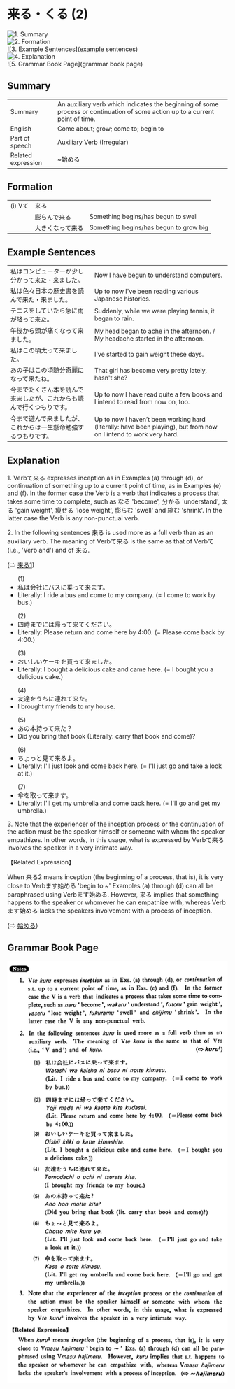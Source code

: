 # 来る・くる (2)

![1. Summary](summary)<br>
![2. Formation](formation)<br>
![3. Example Sentences](example sentences)<br>
![4. Explanation](explanation)<br>
![5. Grammar Book Page](grammar book page)<br>


## Summary

<table><tr>   <td>Summary</td>   <td>An auxiliary verb which indicates the beginning of some process or continuation of some action up to a current point of time.</td></tr><tr>   <td>English</td>   <td>Come about; grow; come to; begin to</td></tr><tr>   <td>Part of speech</td>   <td>Auxiliary Verb (Irregular)</td></tr><tr>   <td>Related expression</td>   <td>~始める</td></tr></table>

## Formation

<table class="table"> <tbody><tr class="tr head"> <td class="td"><span class="numbers">(i)</span> <span> <span class="bold">Vて</span></span></td> <td class="td"><span class="concept">来る</span> </td> <td class="td"><span>&nbsp;</span></td> </tr> <tr class="tr"> <td class="td"><span>&nbsp;</span></td> <td class="td"><span>膨らん<span class="concept">で来る</span></span> </td> <td class="td"><span>Something    begins/has begun to swell</span></td> </tr> <tr class="tr"> <td class="td"><span>&nbsp;</span></td> <td class="td"><span>大きくな<span class="concept">って来る</span></span> </td> <td class="td"><span>Something    begins/has begun to grow big</span></td> </tr></tbody></table>

## Example Sentences

<table><tr>   <td>私はコンピューターが少し分かって来た・来ました。</td>   <td>Now I have begun to understand computers.</td></tr><tr>   <td>私は色々日本の歴史書を読んで来た・来ました。</td>   <td>Up to now I've been reading various Japanese histories.</td></tr><tr>   <td>テニスをしていたら急に雨が降って来た。</td>   <td>Suddenly, while we were playing tennis, it began to rain.</td></tr><tr>   <td>午後から頭が痛くなって来ました。</td>   <td>My head began to ache in the afternoon. / My headache started in the afternoon.</td></tr><tr>   <td>私はこの頃太って来ました。</td>   <td>I've started to gain weight these days.</td></tr><tr>   <td>あの子はこの頃随分奇麗になって来たね。</td>   <td>That girl has become very pretty lately, hasn't she?</td></tr><tr>   <td>今までたくさん本を読んで来ましたが、これからも読んで行くつもりです。</td>   <td>Up to now I have read quite a few books and I intend to read from now on, too.</td></tr><tr>   <td>今まで遊んで来ましたが、これからは一生懸命勉強するつもりです。</td>   <td>Up to now I haven’t been working hard (literally: have been playing), but from now on I intend to work very hard.</td></tr></table>

## Explanation

<p>1. Verbて<span class="cloze">来る</span> expresses inception as in Examples (a) through (d), or continuation of something up to a current point of time, as in Examples (e) and (f). In the former case the Verb is a verb that indicates a process that takes some time to complete, such as なる 'become', 分かる 'understand', 太る 'gain weight', 痩せる 'lose weight', 膨らむ 'swell' and 縮む 'shrink'. In the latter case the Verb is any non-punctual verb.</p>  <p>2. In the following sentences <span class="cloze">来る is used more as a full verb than as an auxiliary verb. The meaning of Verbて<span class="cloze">来る</span> is the same as that of Verbて (i.e., 'Verb and') and of <span class="cloze">来る</span>.</p>   <p>(⇨ <a href="#㊦ 来る・くる (1)">来る1</a>)</p>  <ul>(1) <li>私は会社にバスに乗って<span class="cloze">来ます</span>。</li> <li>Literally: I ride a bus and come to my company. (= I come to work by bus.)</li> </ul>  <ul>(2) <li>四時までには帰って<span class="cloze">来て</span>ください。</li> <li>Literally: Please return and come here by 4:00. (= Please come back by 4:00.)</li> </ul>  <ul>(3) <li>おいしいケーキを買って<span class="cloze">来ました</span>。</li> <li>Literally: I bought a delicious cake and came here. (= I bought you a delicious cake.)</li> </ul>  <ul>(4) <li>友達をうちに連れて<span class="cloze">来た</span>。</li> <li>I brought my friends to my house.</li> </ul>  <ul>(5) <li>あの本持って<span class="cloze">来た</span>？</li> <li>Did you bring that book (Literally: carry that book and come)?</li> </ul>  <ul>(6) <li>ちょっと見て<span class="cloze">来る</span>よ。</li> <li>Literally: I'll just look and come back here. (= I'll just go and take a look at it.)</li> </ul>  <ul>(7) <li>傘を取って<span class="cloze">来ます</span>。</li> <li>Literally: I'll get my umbrella and come back here. (= I'll go and get my umbrella.)</li> </ul>  <p>3. Note that the experiencer of the inception process or the continuation of the action must be the speaker himself or someone with whom the speaker empathizes. In other words, in this usage, what is expressed by Verbて<span class="cloze">来る</span> involves the speaker in a very intimate way.</p>  <p>【Related Expression】</p>  <p>When <span class="cloze">来る</span>2 means inception (the beginning of a process, that is), it is very close to Verbます始める 'begin to ~' Examples (a) through (d) can all be paraphrased using Verbます始める. However, <span class="cloze">来る</span> implies that something happens to the speaker or whomever he can empathize with, whereas Verbます始める lacks the speakers involvement with a process of inception.</p>  <p>(⇨ <a href="#㊦ 始める・はじめる">始める</a>)</p>

## Grammar Book Page

![](../img/Basic来る2.png)

